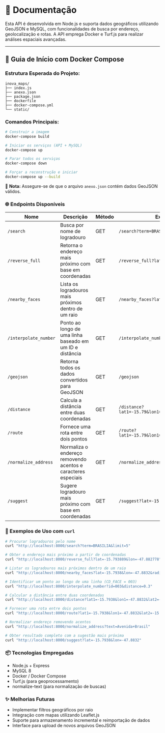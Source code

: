 # 📘 Documentação 

Esta API é desenvolvida em Node.js e suporta dados geográficos utilizando GeoJSON e MySQL, com funcionalidades de busca por endereço, geolocalização e rotas. A API emprega Docker e Turf.js para realizar análises espaciais avançadas.

---

## 🚀 Guia de Início com Docker Compose

### Estrutura Esperada do Projeto:

```
inova_maps/
├── index.js
├── anexo.json
├── package.json
├── dockerfile
├── docker-compose.yml
└── static/
```

### Comandos Principais:

```bash
# Construir a imagem
docker-compose build

# Iniciar os serviços (API + MySQL)
docker-compose up

# Parar todos os serviços
docker-compose down

# Forçar a reconstrução e iniciar
docker-compose up --build
```

📎 **Nota:** Assegure-se de que o arquivo `anexo.json` contém dados GeoJSON válidos.

### 🌐 Endpoints Disponíveis

| Nome                | Descrição                                                                 | Método | Exemplo Completo                                      |
|---------------------|---------------------------------------------------------------------------|--------|-------------------------------------------------------|
| `/search`           | Busca por nome de logradouro                                              | GET    | `/search?term=BRASILIA&limit=10&order=ASC`            |
| `/reverse_full`     | Retorna o endereço mais próximo com base em coordenadas                   | GET    | `/reverse_full?lat=-15.793889&lon=-47.882778`         |
| `/nearby_faces`     | Lista os logradouros mais próximos dentro de um raio                      | GET    | `/nearby_faces?lat=-15.79&lon=-47.88&radius=0.2`      |
| `/interpolate_number` | Ponto ao longo de uma linha baseado em um ID e distância                | GET    | `/interpolate_number?id=003&distance=0.1`             |
| `/geojson`          | Retorna todos os dados convertidos para GeoJSON                           | GET    | `/geojson`                                            |
| `/distance`         | Calcula a distância entre duas coordenadas                               | GET    | `/distance?lat1=-15.79&lon1=-47.88&lat2=-15.80&lon2=-47.89` |
| `/route`            | Fornece uma rota entre dois pontos                                        | GET    | `/route?lat1=-15.79&lon1=-47.88&lat2=-15.80&lon2=-47.89`  |
| `/normalize_address`| Normaliza o endereço removendo acentos e caracteres especiais             | GET    | `/normalize_address?text=Rua+do+Sol`                 |
| `/suggest`          | Sugere logradouro mais próximo com base em coordenadas                    | GET    | `/suggest?lat=-15.79&lon=-47.88`                      |

### 🧪 Exemplos de Uso com `curl`

```bash
# Procurar logradouros pelo nome
curl "http://localhost:8000/search?term=BRASILIA&limit=5"

# Obter o endereço mais próximo a partir de coordenadas
curl "http://localhost:8000/reverse_full?lat=-15.793889&lon=-47.882778"

# Listar os logradouros mais próximos dentro de um raio
curl "http://localhost:8000/nearby_faces?lat=-15.7938&lon=-47.8832&radius=0.2"

# Identificar um ponto ao longo de uma linha (CD_FACE = 003)
curl "http://localhost:8000/interpolate_number?id=003&distance=0.3"

# Calcular a distância entre duas coordenadas
curl "http://localhost:8000/distance?lat1=-15.7938&lon1=-47.8832&lat2=-15.7948&lon2=-47.8822"

# Fornecer uma rota entre dois pontos
curl "http://localhost:8000/route?lat1=-15.7938&lon1=-47.8832&lat2=-15.7948&lon2=-47.8822"

# Normalizar endereço removendo acentos
curl "http://localhost:8000/normalize_address?text=Avenida+Brasil"

# Obter resultado completo com a sugestão mais próxima
curl "http://localhost:8000/suggest?lat=-15.7938&lon=-47.8832"
```

### 📦 Tecnologias Empregadas

- Node.js + Express
- MySQL 8
- Docker / Docker Compose
- Turf.js (para geoprocessamento)
- normalize-text (para normalização de buscas)

### ✨ Melhorias Futuras

- Implementar filtros geográficos por raio
- Integração com mapas utilizando Leaflet.js
- Suporte para armazenamento incremental e reimportação de dados
- Interface para upload de novos arquivos GeoJSON
